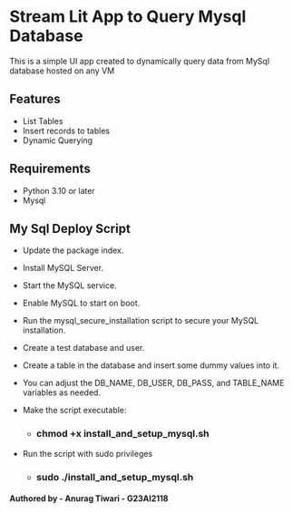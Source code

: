 # Stream Lit App to Query Mysql Database

This is a simple UI app created to dynamically query data from MySql database hosted on any VM

## Features
- List Tables
- Insert records to tables
- Dynamic Querying

## Requirements

- Python 3.10 or later
- Mysql

## My Sql Deploy Script 

- Update the package index.
- Install MySQL Server.
- Start the MySQL service.
- Enable MySQL to start on boot.
- Run the mysql_secure_installation script to secure your MySQL installation.
- Create a test database and user.
- Create a table in the database and insert some dummy values into it.
- You can adjust the DB_NAME, DB_USER, DB_PASS, and TABLE_NAME variables as needed.

- Make the script executable:
    - ### chmod +x install_and_setup_mysql.sh
- Run the script with sudo privileges
    - ### sudo ./install_and_setup_mysql.sh

#### Authored by - Anurag Tiwari - G23AI2118